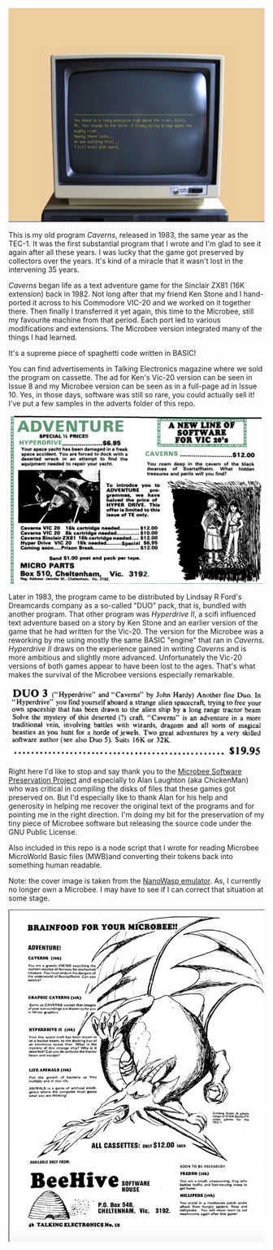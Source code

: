 ![Caverns](nanowasp.jpg)

This is my old program *Caverns*, released in 1983, the same year as the TEC-1. It was the first substantial program that I wrote and I'm glad to see it again after all these years. I was lucky that the game got preserved by collectors over the years. It's kind of a miracle that it wasn't lost in the intervening 35 years.

*Caverns* began life as a text adventure game for the Sinclair ZX81 (16K extension) back in 1982. Not long after that my friend Ken Stone and I hand-ported it across to his Commodore VIC-20 and we worked on it together there. Then finally I transferred it yet again, this time to the Microbee, still my favourite machine from that period. Each port led to various modifications and extensions. The Microbee version integrated many of the things I had learned.

It's a supreme piece of spaghetti code written in BASIC!

You can find advertisements in Talking Electronics magazine where we sold the program on cassette. The ad for Ken's Vic-20 version can be seen in Issue 8 and  my Microbee version can be seen as in a full-page ad in Issue 10. Yes, in those days, software was still so rare, you could actually sell it! I've put a few samples in the adverts folder of this repo.

![VIC-20](adverts/vic20-versions-te-8.png)

Later in 1983, the program came to be distributed by Lindsay R Ford's Dreamcards company as a so-called "DUO" pack, that is, bundled with another program. That other program was *Hyperdrive II*, a scifi influenced text adventure based on a story by Ken Stone and an earlier version of the game that he had written for the Vic-20. The version for the Microbee was a reworking by me using mostly the same BASIC "engine" that ran in *Caverns*. *Hyperdrive II* draws on the experience gained in writing *Caverns* and is more ambitious and slightly more advanced. Unfortunately the Vic-20 versions of both games appear to have been lost to the ages. That's what makes the survival of the Microbee versions especially remarkable.

![Dreamcards](adverts/dc-catalogue-1984.png)

Right here I'd like to stop and say thank you to the [Microbee Software Preservation Project](https://microbee-mspp.org.au) and especially to Alan Laughton (aka ChickenMan) who was critical in compiling the disks of files that these games got preserved on. But I'd especially like to thank Alan for his help and generosity in helping me recover the original text of the programs and for pointing me in the right direction. I'm doing my bit for the preservation of my tiny piece of Microbee software but releasing the source code under the GNU Public License.

Also included in this repo is a node script that I wrote for reading Microbee MicroWorld Basic files (MWB)and converting their tokens back into something human readable.

Note: the cover image is taken from the [NanoWasp emulator](http://nanowasp.org/). As, I currently no longer own a Microbee. I may have to see if I can correct that situation at some stage.

![VIC-20](adverts/microbee-versions-te-10.jpg
)
